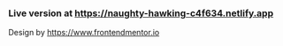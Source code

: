 ### Live version at https://naughty-hawking-c4f634.netlify.app

Design by https://www.frontendmentor.io

